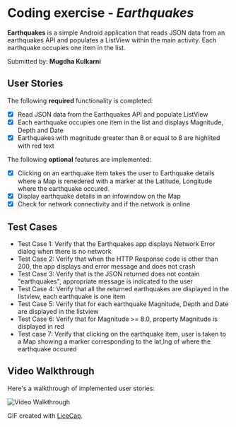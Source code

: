 # Coding exercise - *Earthquakes*

**Earthquakes** is a simple Android application that reads JSON data from an earthquakes API and populates a ListView within the main activity.  Each earthquake occupies one item in the list. 

Submitted by: **Mugdha Kulkarni**

## User Stories

The following **required** functionality is completed:

* [x] Read JSON data from the Earthquakes API and populate ListView
* [x] Each earthquake occupies one item in the list and displays Magnitude, Depth and Date
* [x] Earthquakes with magnitude greater than 8 or equal to 8 are highlited with red text

The following **optional** features are implemented:

* [x] Clicking on an earthquake item takes the user to Earthquake details where a Map is renedered with a marker at the Latitude, Longitude where the earthquake occured. 
* [x] Display earthquake details in an infowindow on the Map
* [x] Check for network connectivity and if the network is online

## Test Cases
* Test Case 1: Verify that the Earthquakes app displays Network Error dialog when there is no network
* Test Case 2: Verify that when the HTTP Response code is other than 200, the app displays and error message and does not crash
* Test Case 3: Verify that is the JSON returned does not contain "earthquakes", appropriate message is indicated to the user
* Test Case 4: Verify that all the returned earthquakes are displayed in the listview, each earthquake is one item
* Test Case 5: Verify that for each earthquake Magnitude, Depth and Date are displayed in the listview
* Test Case 6: Verify that for Magnitude >= 8.0, property Magnitude is displayed in red
* Test case 7: Verify that clicking on the earthquake item, user is taken to a Map showing a marker corresponding to the lat,lng of where the earthquake occured

## Video Walkthrough 

Here's a walkthrough of implemented user stories:

<img src='http://i.imgur.com/Z464nzH.gif' title='Video Walkthrough' width='' alt='Video Walkthrough' />

GIF created with [LiceCap](http://www.cockos.com/licecap/).




